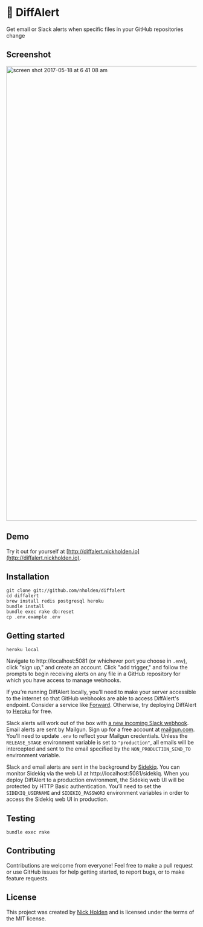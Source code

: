# 🚨  DiffAlert

Get email or Slack alerts when specific files in your GitHub repositories change

## Screenshot

<img width="1200" alt="screen shot 2017-05-18 at 6 41 08 am" src="https://cloud.githubusercontent.com/assets/7942714/26205264/1292ed12-3b96-11e7-9b6c-4657511ca06e.png">

## Demo

Try it out for yourself at [http://diffalert.nickholden.io](http://diffalert.nickholden.io).

## Installation

```
git clone git://github.com/nholden/diffalert
cd diffalert
brew install redis postgresql heroku
bundle install
bundle exec rake db:reset
cp .env.example .env
```

## Getting started

```
heroku local
```

Navigate to http://localhost:5081 (or whichever port you choose in `.env`), click "sign up," and create an account. Click "add trigger," and follow the prompts to begin receiving alerts on any file in a GitHub repository for which you have access to manage webhooks.

If you’re running DiffAlert locally, you’ll need to make your server accessible to the internet so that GitHub webhooks are able to access DiffAlert's endpoint. Consider a service like [Forward](https://forwardhq.com/). Otherwise, try deploying DiffAlert to [Heroku](https://www.heroku.com/) for free.

Slack alerts will work out of the box with [a new incoming Slack webhook](https://my.slack.com/services/new/incoming-webhook/). Email alerts are sent by Mailgun. Sign up for a free account at [mailgun.com](http://www.mailgun.com). You’ll need to update `.env` to reflect your Mailgun credentials. Unless the `RELEASE_STAGE` environment variable is set to `"production"`, all emails will be intercepted and sent to the email specified by the `NON_PRODUCTION_SEND_TO` environment variable.

Slack and email alerts are sent in the background by [Sidekiq](https://github.com/mperham/sidekiq). You can monitor Sidekiq via the web UI at http://localhost:5081/sidekiq. When you deploy DiffAlert to a production environment, the Sidekiq web UI will be protected by HTTP Basic authentication. You’ll need to set the `SIDEKIQ_USERNAME` and `SIDEKIQ_PASSWORD` environment variables in order to access the Sidekiq web UI in production.

## Testing

```
bundle exec rake
```

## Contributing

Contributions are welcome from everyone! Feel free to make a pull request or use GitHub issues for help getting started, to report bugs, or to make feature requests.

## License

This project was created by [Nick Holden](http://www.nickholden.io) and is licensed under the terms of the MIT license.

